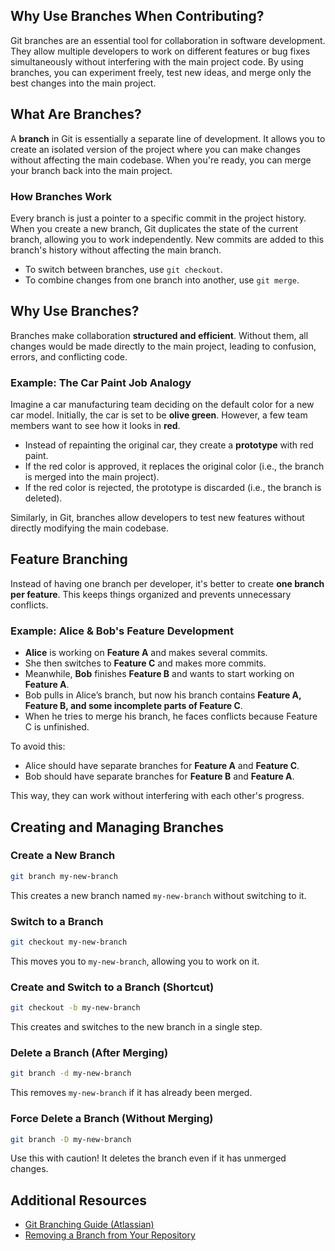 ## Why Use Branches When Contributing?

Git branches are an essential tool for collaboration in software development. They allow multiple developers to work on different features or bug fixes simultaneously without interfering with the main project code. By using branches, you can experiment freely, test new ideas, and merge only the best changes into the main project.

## What Are Branches?

A **branch** in Git is essentially a separate line of development. It allows you to create an isolated version of the project where you can make changes without affecting the main codebase. When you're ready, you can merge your branch back into the main project.

### How Branches Work

Every branch is just a pointer to a specific commit in the project history. When you create a new branch, Git duplicates the state of the current branch, allowing you to work independently. New commits are added to this branch's history without affecting the main branch.

- To switch between branches, use `git checkout`.
- To combine changes from one branch into another, use `git merge`.

## Why Use Branches?

Branches make collaboration **structured and efficient**. Without them, all changes would be made directly to the main project, leading to confusion, errors, and conflicting code.

### Example: The Car Paint Job Analogy

Imagine a car manufacturing team deciding on the default color for a new car model. Initially, the car is set to be **olive green**. However, a few team members want to see how it looks in **red**.

- Instead of repainting the original car, they create a **prototype** with red paint.
- If the red color is approved, it replaces the original color (i.e., the branch is merged into the main project).
- If the red color is rejected, the prototype is discarded (i.e., the branch is deleted).

Similarly, in Git, branches allow developers to test new features without directly modifying the main codebase.

## Feature Branching

Instead of having one branch per developer, it's better to create **one branch per feature**. This keeps things organized and prevents unnecessary conflicts.

### Example: Alice & Bob's Feature Development

- **Alice** is working on **Feature A** and makes several commits.
- She then switches to **Feature C** and makes more commits.
- Meanwhile, **Bob** finishes **Feature B** and wants to start working on **Feature A**.
- Bob pulls in Alice’s branch, but now his branch contains **Feature A, Feature B, and some incomplete parts of Feature C**.
- When he tries to merge his branch, he faces conflicts because Feature C is unfinished.

To avoid this:

- Alice should have separate branches for **Feature A** and **Feature C**.
- Bob should have separate branches for **Feature B** and **Feature A**.

This way, they can work without interfering with each other's progress.

## Creating and Managing Branches

### Create a New Branch

```sh
git branch my-new-branch
```

This creates a new branch named `my-new-branch` without switching to it.

### Switch to a Branch

```sh
git checkout my-new-branch
```

This moves you to `my-new-branch`, allowing you to work on it.

### Create and Switch to a Branch (Shortcut)

```sh
git checkout -b my-new-branch
```

This creates and switches to the new branch in a single step.

### Delete a Branch (After Merging)

```sh
git branch -d my-new-branch
```

This removes `my-new-branch` if it has already been merged.

### Force Delete a Branch (Without Merging)

```sh
git branch -D my-new-branch
```

Use this with caution! It deletes the branch even if it has unmerged changes.

## Additional Resources

- [Git Branching Guide (Atlassian)](https://www.atlassian.com/git/tutorials/using-branches)
- [Removing a Branch from Your Repository](https://github.com/jashnimje/first-contributions/blob/7dcae72208e4b42fcf834b4f189fa8ee78238077/additional-material/git_workflow_scenarios/removing-branch-from-your-repository.md)
